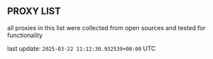 ## PROXY LIST

all proxies in this list were collected from open sources and tested for functionality

last update: `2025-03-22 11:12:30.932539+00:00` UTC
